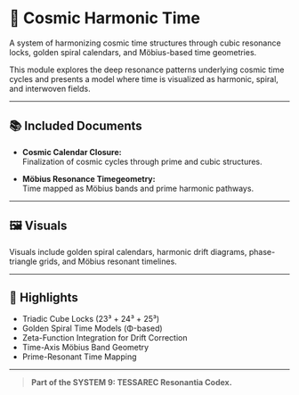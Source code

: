 # 🌌 Cosmic Harmonic Time

A system of harmonizing cosmic time structures through cubic resonance locks, golden spiral calendars, and Möbius-based time geometries.

This module explores the deep resonance patterns underlying cosmic time cycles and presents a model where time is visualized as harmonic, spiral, and interwoven fields.

---

## 📚 Included Documents

- **Cosmic Calendar Closure:**  
  Finalization of cosmic cycles through prime and cubic structures.

- **Möbius Resonance Timegeometry:**  
  Time mapped as Möbius bands and prime harmonic pathways.

---

## 🖼️ Visuals

Visuals include golden spiral calendars, harmonic drift diagrams, phase-triangle grids, and Möbius resonant timelines.

---

## 🌟 Highlights

- Triadic Cube Locks (23³ + 24³ + 25³)
- Golden Spiral Time Models (Φ-based)
- Zeta-Function Integration for Drift Correction
- Time-Axis Möbius Band Geometry
- Prime-Resonant Time Mapping

---

> **Part of the SYSTEM 9: TESSAREC Resonantia Codex.**
